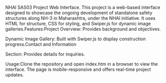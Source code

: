 
NHAI SAS03 Project Web Interface. This project is a web-based interface designed to showcase the ongoing development of standalone safety structures along NH-3 in Maharashtra, under the NHAI initiative. It uses HTML for structure, CSS for styling, and Swiper.js for dynamic image galleries.Features:Project Overview: Provides background and objectives.

Dynamic Image Gallery: Built with Swiper.js to display construction progress.Contact and Information 

Section: Provides details for inquiries.

Usage:Clone the repository and open index.htm in a browser to view the interface. The page is mobile-responsive and offers real-time project updates.